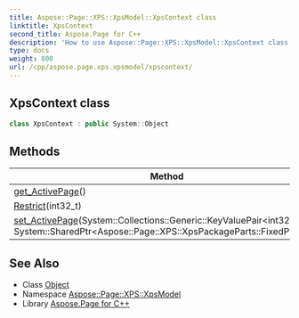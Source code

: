 ```yaml
---
title: Aspose::Page::XPS::XpsModel::XpsContext class
linktitle: XpsContext
second_title: Aspose.Page for C++
description: 'How to use Aspose::Page::XPS::XpsModel::XpsContext class in C++.'
type: docs
weight: 800
url: /cpp/aspose.page.xps.xpsmodel/xpscontext/
---
```

## XpsContext class




```cpp
class XpsContext : public System::Object
```

## Methods

| Method | Description |
| --- | --- |
| [get_ActivePage](./get_activepage/)() |  |
| [Restrict](./restrict/)(int32_t) |  |
| [set_ActivePage](./set_activepage/)(System::Collections::Generic::KeyValuePair\<int32_t, System::SharedPtr\<Aspose::Page::XPS::XpsPackageParts::FixedPage\>\>) |  |
## See Also

* Class [Object](../../system/object/)
* Namespace [Aspose::Page::XPS::XpsModel](../)
* Library [Aspose.Page for C++](../../)
